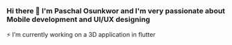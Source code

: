 ### Hi there 👋 I'm Paschal Osunkwor and I'm very passionate about Mobile development and UI/UX designing


⚡ I’m currently working on a 3D application in flutter



<!--
**StaunchNova/StaunchNova** is a ✨ _special_ ✨ repository because its `README.md` (this file) appears on your GitHub profile.

Here are some ideas to get you started:

- 🔭 I’m currently working on a 3D application in flutter
- 🌱 I’m currently learning 
- 👯 I’m looking to collaborate on ...
- 🤔 I’m looking for help with ...
- 💬 Ask me about ...
- 📫 How to reach me: ...
- 😄 Pronouns: ...
- ⚡ Fun fact: ...
-->
